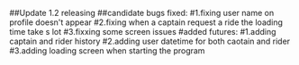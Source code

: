 ##Update 1.2 releasing
##candidate bugs fixed:
#1.fixing user name on profile doesn't appear
#2.fixing when a captain request a ride the loading time take s lot
#3.fixxing some screen issues
#added futures:
#1.adding captain and rider history
#2.adding user datetime for both caotain and rider
#3.adding loading screen when starting the program
 
